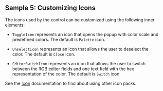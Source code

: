 ## Sample 5: Customizing Icons

The icons used by the control can be customized using the following inner elements:

* `ToggleIcon` represents an icon that opens the popup with color scale and predefined colors. The default is `Palette` icon.

* `UnselectIcon` represents an icon that allows the user to deselect the color. The default is `Close` icon.

* `EditorSwitchIcon` represents an icon that allows the user to switch between the RGB editor fields and one text field with the hex representation of the color. The default is `Switch` icon.

See the [Icon](~/controls/businesspack/Icon) documentation to find about using other icon packs.